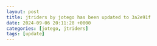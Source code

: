```yaml
---
layout: post
title: jtriders by jotego has been updated to 3a2e91f
date: 2024-09-06 20:11:28 +0000
categories: [jotego, jtriders]
tags: [update]
---
```


